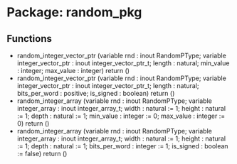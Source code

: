 # Package: random_pkg
## Functions
- random_integer_vector_ptr <font id="function_arguments">(variable rnd : inout RandomPType;                                      variable integer_vector_ptr : inout integer_vector_ptr_t;
                                      length : natural;
                                      min_value : integer;
                                      max_value : integer)</font> <font id="function_return">return ()</font>
- random_integer_vector_ptr <font id="function_arguments">(variable rnd : inout RandomPType;                                      variable integer_vector_ptr : inout integer_vector_ptr_t;
                                      length : natural;
                                      bits_per_word : positive;
                                      is_signed : boolean)</font> <font id="function_return">return ()</font>
- random_integer_array <font id="function_arguments">(variable rnd : inout RandomPType;                                 variable integer_array : inout integer_array_t;
                                 width : natural := 1;
                                 height : natural := 1;
                                 depth : natural := 1;
                                 min_value : integer := 0;
                                 max_value : integer := 0)</font> <font id="function_return">return ()</font>
- random_integer_array <font id="function_arguments">(variable rnd : inout RandomPType;                                 variable integer_array : inout integer_array_t;
                                 width : natural := 1;
                                 height : natural := 1;
                                 depth : natural := 1;
                                 bits_per_word : integer := 1;
                                 is_signed : boolean := false)</font> <font id="function_return">return ()</font>
